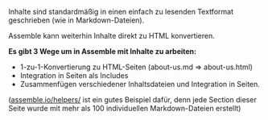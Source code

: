 Inhalte sind standardmäßig in einen einfach zu lesenden Textformat geschrieben (wie in Markdown-Dateien).

Assemble kann weiterhin Inhalte direkt zu HTML konvertieren. 

**Es gibt 3 Wege um in Assemble mit Inhalte zu arbeiten:** 

* 1-zu-1-Konvertierung zu HTML-Seiten 
 (about-us.md => about-us.html)
* Integration in Seiten als Includes 
* Zusammenfügen verschiedener Inhaltsdateien und Integration in Seiten. 

([assemble.io/helpers/](http://assemble.io/helpers/) ist ein gutes Beispiel dafür, denn jede Section dieser Seite wurde mit mehr als 100 individuellen Markdown-Dateien erstellt)
